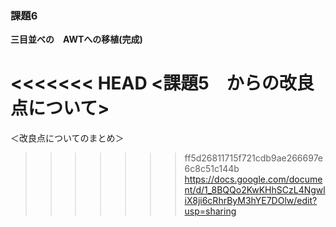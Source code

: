 ### 課題6

**三目並べの　AWTへの移植(完成)**  

<<<<<<< HEAD
<課題5　からの改良点について>  
=======
＜改良点についてのまとめ＞  

>>>>>>> ff5d26811715f721cdb9ae266697e6c8c51c144b
https://docs.google.com/document/d/1_8BQQo2KwKHhSCzL4NgwliX8ji6cRhrByM3hYE7DOlw/edit?usp=sharing